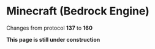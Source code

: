 # Minecraft (Bedrock Engine)

Changes from protocol **137** to **160**

__This page is still under construction__
